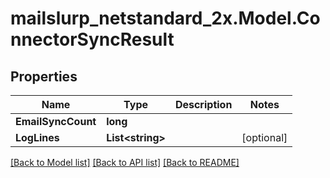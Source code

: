 # mailslurp_netstandard_2x.Model.ConnectorSyncResult

## Properties

Name | Type | Description | Notes
------------ | ------------- | ------------- | -------------
**EmailSyncCount** | **long** |  | 
**LogLines** | **List&lt;string&gt;** |  | [optional] 

[[Back to Model list]](../README#documentation-for-models) [[Back to API list]](../README#documentation-for-api-endpoints) [[Back to README]](../README)

